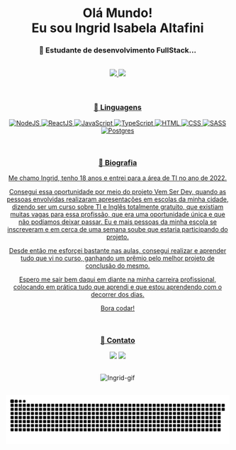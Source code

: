 <div align="center">
  <h1>Olá Mundo! </br> Eu sou Ingrid Isabela Altafini</h1>
</div> 


<div align="center">
  <h3>💖 Estudante de desenvolvimento FullStack...</h3>
</div>

</br>

<div align="center">
  <a href="https://github.com/IngridAltafini">
  <img height="160em" src="https://github-readme-stats.vercel.app/api?username=IngridAltafini&show_icons=true&theme=radical&include_all_commits=true&count_private=true"/>
  <img height="160em" src="https://github-readme-stats.vercel.app/api/top-langs/?username=IngridAltafini&layout=compact&langs_count=7&theme=radical"/>
</div>

</br>
</br>

<div align="center">
  <h3>💖 Linguagens</h3>
</div>

<div align="center">
  
  ![NodeJS](https://img.shields.io/badge/Node.js-43853D?style=for-the-badge&logo=node.js&logoColor=white")
  ![ReactJS](https://img.shields.io/badge/React-20232A?style=for-the-badge&logo=react&logoColor=61DAFB)
  ![JavaScript](https://img.shields.io/badge/JavaScript-F7DF1E?style=for-the-badge&logo=javascript&logoColor=black)
  ![TypeScript](https://img.shields.io/badge/TypeScript-007ACC?style=for-the-badge&logo=typescript&logoColor=white)
  ![HTML](https://img.shields.io/badge/HTML5-E34F26?style=for-the-badge&logo=html5&logoColor=white)
  ![CSS](https://img.shields.io/badge/CSS3-1572B6?style=for-the-badge&logo=css3&logoColor=white)
  ![SASS](https://img.shields.io/badge/Sass-CC6699?style=for-the-badge&logo=sass&logoColor=white)
  ![Postgres](https://img.shields.io/badge/PostgreSQL-316192?style=for-the-badge&logo=postgresql&logoColor=white)
  
</div>

</br>

<div align="center">
  <h3>💖 Biografia</h3>
  
  Me chamo Ingrid, tenho 18 anos e entrei para a área de TI no ano de 2022.

Consegui essa oportunidade por meio do projeto Vem Ser Dev, quando as pessoas envolvidas realizaram apresentações em escolas da minha cidade, dizendo ser um curso sobre TI e Inglês totalmente gratuito, que existiam muitas vagas para essa profissão, que era uma oportunidade única e que não podíamos deixar passar. Eu e mais pessoas da minha escola se inscreveram e em cerca de uma semana soube que estaria participando do projeto.

Desde então me esforçei bastante nas aulas, consegui realizar e aprender tudo que vi no curso, ganhando um prêmio pelo melhor projeto de conclusão do mesmo.

Espero me sair bem daqui em diante na minha carreira profissional, colocando em prática tudo que aprendi e que estou aprendendo com o decorrer dos dias.

Bora codar!
</div>

</br>

<div align="center">
   <h3>💖 Contato</h3>
  
   <a href = "mailto:ingridaltafini225@gmail.com"><img src="https://img.shields.io/badge/Gmail-D14836?style=for-the-badge&logo=gmail&logoColor=white" target="_blank"></a>
  <a href="https://www.linkedin.com/in/ingrid-isabela-altafini/" target="_blank"><img src="https://img.shields.io/badge/-LinkedIn-%230077B5?style=for-the-badge&logo=linkedin&logoColor=white" target="_blank"></a> 
  
</div>

</br>

<div align="center">
  <img alt="Ingrid-gif" src="https://i.picasion.com/pic92/e3998d24c72c6d04ab1d56191de7a29e.gif">
  
</div>

</br>

<div align="center">

  ![Snake animation](https://github.com/IngridAltafini/IngridAltafini/blob/output/github-contribution-grid-snake.svg)
  
</div>

